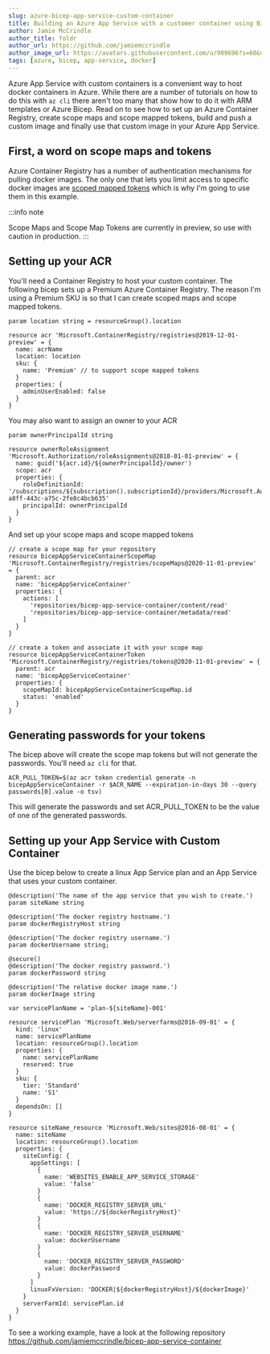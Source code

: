 ```yaml
---
slug: azure-bicep-app-service-custom-container
title: Building an Azure App Service with a customer container using Bicep
author: Jamie McCrindle
author_title: foldr
author_url: https://github.com/jamiemccrindle
author_image_url: https://avatars.githubusercontent.com/u/909696?s=60&v=4
tags: [azure, bicep, app-service, docker]
---
```


Azure App Service with custom containers is a convenient way to host docker containers in Azure. While there
are a number of tutorials on how to do this with `az cli` there aren't too many that show how to do it with
ARM templates or Azure Bicep. Read on to see how to set up an Azure Container Registry, create scope maps and scope mapped tokens, build and push a custom image and finally use that custom image in your Azure App Service.

## First, a word on scope maps and tokens

Azure Container Registry has a number of authentication mechanisms for pulling docker images. The only one that lets you limit access to specific docker images are [scoped mapped tokens](https://docs.microsoft.com/en-us/azure/container-registry/container-registry-repository-scoped-permissions) which is why I'm going to use them in this example.

:::info note

Scope Maps and Scope Map Tokens are currently in preview, so use with caution in production.
:::

## Setting up your ACR

You'll need a Container Registry to host your custom container. The following bicep sets up a Premium Azure Container Registry. The reason I'm using a Premium SKU is so that I can create scoped maps and scope mapped tokens.

```bicep
param location string = resourceGroup().location

resource acr 'Microsoft.ContainerRegistry/registries@2019-12-01-preview' = {
  name: acrName
  location: location
  sku: {
    name: 'Premium' // to support scope mapped tokens
  }
  properties: {
    adminUserEnabled: false
  }
}
```

You may also want to assign an owner to your ACR

```bicep
param ownerPrincipalId string

resource ownerRoleAssignment 'Microsoft.Authorization/roleAssignments@2018-01-01-preview' = {
  name: guid('${acr.id}/${ownerPrincipalId}/owner')
  scope: acr
  properties: {
    roleDefinitionId: '/subscriptions/${subscription().subscriptionId}/providers/Microsoft.Authorization/roleDefinitions/8e3af657-a8ff-443c-a75c-2fe8c4bcb635'
    principalId: ownerPrincipalId
  }
}
```

And set up your scope maps and scope mapped tokens

```bicep
// create a scope map for your repository
resource bicepAppServiceContainerScopeMap 'Microsoft.ContainerRegistry/registries/scopeMaps@2020-11-01-preview' = {
  parent: acr
  name: 'bicepAppServiceContainer'
  properties: {
    actions: [
      'repositories/bicep-app-service-container/content/read'
      'repositories/bicep-app-service-container/metadata/read'
    ]
  }
}

// create a token and associate it with your scope map
resource bicepAppServiceContainerToken 'Microsoft.ContainerRegistry/registries/tokens@2020-11-01-preview' = {
  parent: acr
  name: 'bicepAppServiceContainer'
  properties: {
    scopeMapId: bicepAppServiceContainerScopeMap.id
    status: 'enabled'
  }
}
```

## Generating passwords for your tokens

The bicep above will create the scope map tokens but will not generate the passwords. You'll need `az cli` for that.

```shell
ACR_PULL_TOKEN=$(az acr token credential generate -n bicepAppServiceContainer -r $ACR_NAME --expiration-in-days 30 --query passwords[0].value -o tsv)
```

This will generate the passwords and set ACR_PULL_TOKEN to be the value of one of the generated passwords.

## Setting up your App Service with Custom Container

Use the bicep below to create a linux App Service plan and an App Service that uses your custom container.

```bicep
@description('The name of the app service that you wish to create.')
param siteName string

@description('The docker registry hostname.')
param dockerRegistryHost string

@description('The docker registry username.')
param dockerUsername string;

@secure()
@description('The docker registry password.')
param dockerPassword string

@description('The relative docker image name.')
param dockerImage string

var servicePlanName = 'plan-${siteName}-001'

resource servicePlan 'Microsoft.Web/serverfarms@2016-09-01' = {
  kind: 'linux'
  name: servicePlanName
  location: resourceGroup().location
  properties: {
    name: servicePlanName
    reserved: true
  }
  sku: {
    tier: 'Standard'
    name: 'S1'
  }
  dependsOn: []
}

resource siteName_resource 'Microsoft.Web/sites@2016-08-01' = {
  name: siteName
  location: resourceGroup().location
  properties: {
    siteConfig: {
      appSettings: [
        {
          name: 'WEBSITES_ENABLE_APP_SERVICE_STORAGE'
          value: 'false'
        }
        {
          name: 'DOCKER_REGISTRY_SERVER_URL'
          value: 'https://${dockerRegistryHost}'
        }
        {
          name: 'DOCKER_REGISTRY_SERVER_USERNAME'
          value: dockerUsername
        }
        {
          name: 'DOCKER_REGISTRY_SERVER_PASSWORD'
          value: dockerPassword
        }
      ]
      linuxFxVersion: 'DOCKER|${dockerRegistryHost}/${dockerImage}'
    }
    serverFarmId: servicePlan.id
  }
}
```

To see a working example, have a look at the following repository https://github.com/jamiemccrindle/bicep-app-service-container
